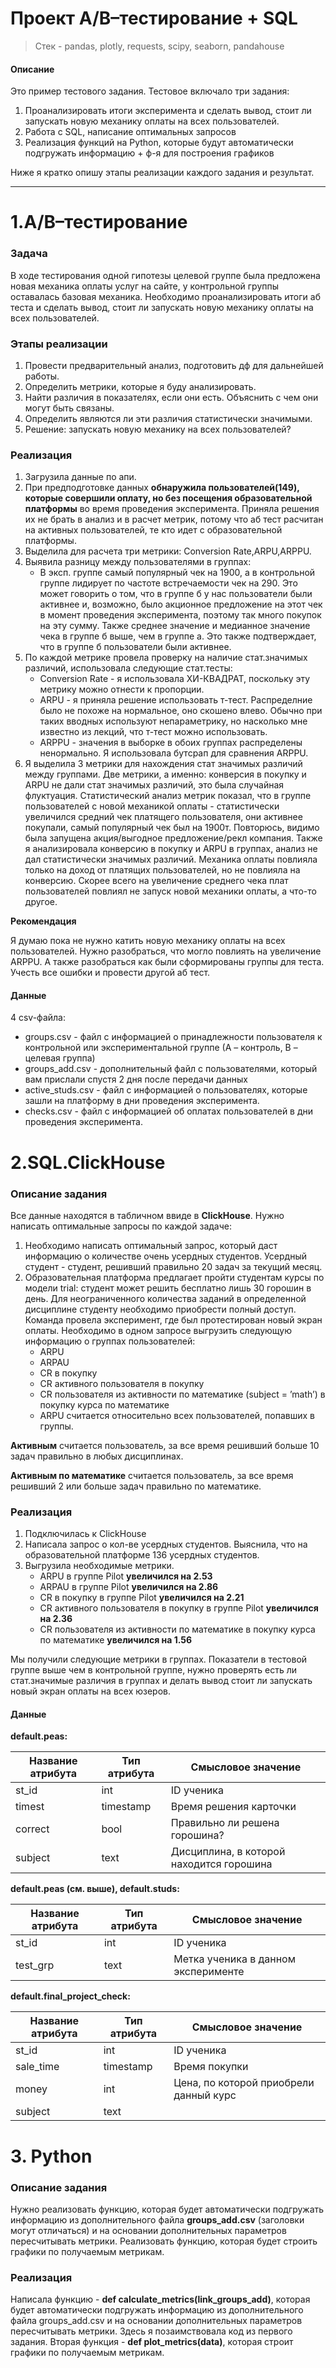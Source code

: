 # Проект A/B–тестирование + SQL
> Стек - pandas, plotly, requests, scipy, seaborn, pandahouse

#### Описание 
Это пример тестового задания. Тестовое включало три задания:
1. Проанализировать итоги эксперимента и сделать вывод, стоит ли запускать новую механику оплаты на всех пользователей.
2. Работа с SQL, написание оптимальных запросов
3. Реализация функций на Python, которые будут автоматически подгружать информацию + ф-я для построения графиков

Ниже я кратко опишу этапы реализации каждого задания и результат.
____
# 1.A/B–тестирование

### Задача
В ходе тестирования одной гипотезы целевой группе была предложена новая механика оплаты услуг на сайте, у контрольной группы оставалась базовая механика. 
Необходимо проанализировать итоги аб теста  и сделать вывод, стоит ли запускать новую механику оплаты на всех пользователей.

### Этапы реализации
1. Провести предварительный анализ, подготовить дф для дальнейшей работы. 
2. Определить метрики, которые я буду анализировать.
3. Найти различия в показателях, если они есть. Объяснить с чем они могут быть связаны.
4. Определить являются ли эти различия статистически значимыми.
6. Решение: запускать новую механику на всех пользователей?

### Реализация
1. Загрузила данные по апи.
2. При предподготовке данных **обнаружила пользователей(149), которые совершили оплату, но без посещения образовательной платформы** во время проведения эксперимента. Приняла решения их не брать в анализ и в расчет метрик, потому что аб тест расчитан на активных пользователей, те кто идет с образовательной платформы.
3. Выделила для расчета три метрики: Conversion Rate,ARPU,ARPPU.
4. Выявила разницу между пользователями в группах:
     - В эксп. группе самый популярный чек на 1900, а в контрольной группе лидирует по частоте встречаемости чек на 290. Это может говорить о том, что в группе б у нас пользователи были активнее и, возможно, было акционное предложение на этот чек в момент проведения эксперимента, поэтому так много покупок на эту сумму. 
Также среднее значение и медианное значение чека в группе б выше, чем в группе а. Это также подтверждает, что в группе б пользователи были активнее. 
5. По каждой метрике провела проверку на наличие стат.значимых различий, использовала следующие стат.тесты:
     - Conversion Rate - я использовала ХИ-КВАДРАТ, поскольку эту метрику можно отнести к пропорции. 
     - ARPU - я приняла решение использовать т-тест. Распределние было не похоже на нормальное, оно скошено влево. Обычно при таких вводных используют непараметрику, но насколько мне известно из лекций, что т-тест можно использовать.
     - ARPPU - значения в выборке в обоих группах распределены ненормально. Я использовала бутсрап для сравнения ARPPU.
6. Я выделила 3 метрики для нахождения стат значимых различий между группами. Две метрики, а именно: конверсия в покупку и ARPU не дали стат значимых различий, это была случайная флуктуация. Статистический анализ метрик показал, что в группе пользователей с новой механикой оплаты - статистически увеличился средний чек платящего пользователя, они активнее покупали, самый популярный чек был на 1900т. Повторюсь, видимо была запущена акция/выгодное предложение/рекл компания. Также я анализировала конверсию в покупку и ARPU в группах, анализ не дал статистически значимых различий. Механика оплаты повлияла только на доход от платящих пользователей, но не повлияла на конверсию. Скорее всего на увеличение среднего чека плат пользователей повлиял не запуск новой механики оплаты, а что-то другое.

**Рекомендация** 

Я думаю пока не нужно катить новую механику оплаты на всех пользователей. Нужно разобраться, что могло повлиять на увеличение ARPPU. А также разобраться как были сформированы группы для теста. Учесть все ошибки и провести другой аб тест.

#### Данные
4 csv-файла:
- groups.csv - файл с информацией о принадлежности пользователя к контрольной или экспериментальной группе (А – контроль, B – целевая группа) 
- groups_add.csv - дополнительный файл с пользователями, который вам прислали спустя 2 дня после передачи данных
- active_studs.csv - файл с информацией о пользователях, которые зашли на платформу в дни проведения эксперимента. 
- checks.csv - файл с информацией об оплатах пользователей в дни проведения эксперимента.
  
# 2.SQL.ClickHouse

### Описание задания
Все данные находятся в табличном ввиде в **ClickHouse**. Нужно написать оптимальные запросы по каждой задаче: 
1. Необходимо написать оптимальный запрос, который даст информацию о количестве очень усердных студентов. Усердный студент -  студент, решивший правильно 20 задач за текущий месяц.
2. Образовательная платформа предлагает пройти студентам курсы по модели trial: студент может решить бесплатно лишь 30 горошин в день. Для неограниченного количества заданий в определенной дисциплине студенту необходимо приобрести полный доступ. Команда провела эксперимент, где был протестирован новый экран оплаты. Необходимо в одном запросе выгрузить следующую информацию о группах пользователей:
   - ARPU
   - ARPAU
   - CR в покупку
   - СR активного пользователя в покупку
   - CR пользователя из активности по математике (subject = ’math’) в покупку курса по математике
   - ARPU считается относительно всех пользователей, попавших в группы.
     
**Активным** считается пользователь, за все время решивший больше 10 задач правильно в любых дисциплинах.

**Активным по математике** считается пользователь, за все время решивший 2 или больше задач правильно по математике.

### Реализация
1. Подключилась к ClickHouse
2. Написала запрос о кол-ве усердных студентов. Выяснила, что на образовательной платформе 136 усердных студентов.
3. Выгрузила необходимые метрики.
   - ARPU в группе Pilot **увеличился на 2.53**
   - ARPAU в группе Pilot **увеличился на 2.86**
   - CR в покупку в группе Pilot **увеличился на 2.21**
   - CR активного пользователя в покупку в группе Pilot **увеличился на 2.36**
   - CR пользователя из активности по математике в покупку курса по математике **увеличился на 1.56**

Мы получили следующие метрики в группах. Показатели в тестовой группе выше чем в контрольной группе, нужно проверять есть ли стат.значимые различия в группах и делать вывод стоит ли запускать новый экран оплаты на всех юзеров. 

#### Данные

**default.peas:**

|Название атрибута|Тип атрибута|Смысловое значение|
|-----------------|------------|------------------|
|st_id|	int|	ID ученика|
|timest|	timestamp|	Время решения карточки|
|correct|	bool|	Правильно ли решена горошина?|
|subject|	text|	Дисциплина, в которой находится горошина|

**default.peas (см. выше), default.studs:**

|Название атрибута|Тип атрибута|Смысловое значение|
|-----------------|------------|------------------|
|st_id|	int|ID ученика|
|test_grp|text|Метка ученика в данном эксперименте|

**default.final_project_check:**

|Название атрибута|Тип атрибута|Смысловое значение|
|-----------------|------------|------------------|
|st_id|int|ID ученика|
|sale_time|timestamp|Время покупки|
|money|int|Цена, по которой приобрели данный курс|
|subject|text|


# 3. Python

### Описание задания
Нужно реализовать функцию, которая будет автоматически подгружать информацию из дополнительного файла **groups_add.csv** (заголовки могут отличаться) и на основании дополнительных параметров пересчитывать метрики. Реализовать функцию, которая будет строить графики по получаемым метрикам.

### Реализация
Написала функцию - **def calculate_metrics(link_groups_add)**, которая будет автоматически подгружать информацию из дополнительного файла groups_add.csv и на основании дополнительных параметров пересчитывать метрики. Здесь я позаимствовала код из первого задания. 
Вторая функция - **def plot_metrics(data)**, которая строит графики по получаемым метрикам. 

    

